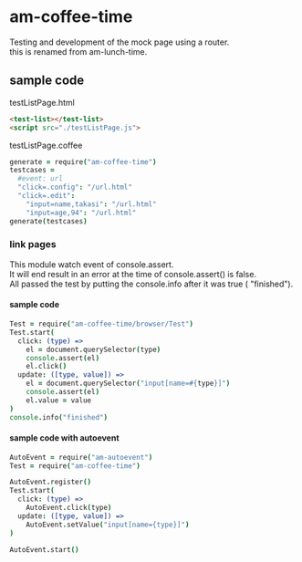 # am-coffee-time
Testing and development of the mock page using a router.  
this is renamed from am-lunch-time.

## sample code

testListPage.html
```html
<test-list></test-list>
<script src="./testListPage.js">
```

testListPage.coffee
```coffee
generate = require("am-coffee-time")
testcases =
  #event: url
  "click=.config": "/url.html"
  "click=.edit":
    "input=name,takasi": "/url.html"
    "input=age,94": "/url.html"
generate(testcases)
```

### link pages
This module watch event of console.assert.  
It will end result in an error at the time of console.assert() is false.  
All passed the test by putting the console.info after it was true ( "finished").

#### sample code
```coffee
Test = require("am-coffee-time/browser/Test")
Test.start(
  click: (type) =>
    el = document.querySelector(type)
    console.assert(el)
    el.click()
  update: ([type, value]) =>
    el = document.querySelector("input[name=#{type}]")
    console.assert(el)
    el.value = value
)
console.info("finished")
```


#### sample code with autoevent
```coffee
AutoEvent = require("am-autoevent")
Test = require("am-coffee-time")

AutoEvent.register()
Test.start(
  click: (type) =>
    AutoEvent.click(type)
  update: ([type, value]) =>
    AutoEvent.setValue("input[name={type}]")
)

AutoEvent.start()
```

